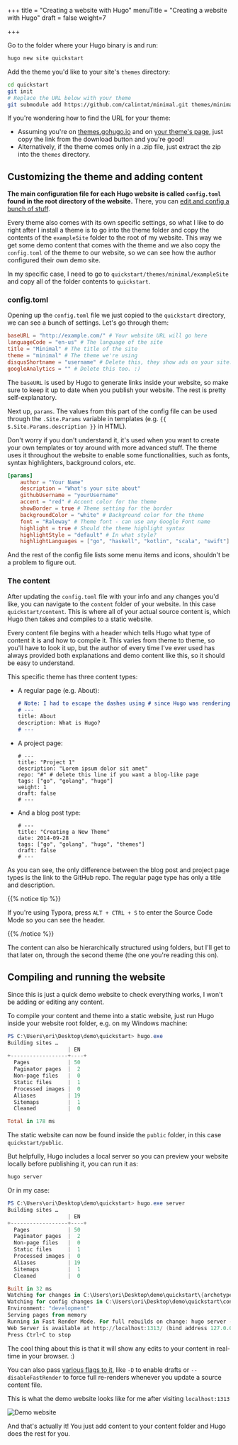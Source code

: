 +++
title = "Creating a website with Hugo"
menuTitle = "Creating a website with Hugo"
draft = false
weight=7

+++

Go to the folder where your Hugo binary is and run:

```bash
hugo new site quickstart
```

Add the theme you'd like to your site's `themes` directory:

```bash
cd quickstart
git init
# Replace the URL below with your theme
git submodule add https://github.com/calintat/minimal.git themes/minimal
```

If you're wondering how to find the URL for your theme: 

- Assuming you're on [themes.gohugo.io](https://themes.gohugo.io/) and on [your theme's page](https://themes.gohugo.io/minimal/), just copy the link from the download button and you're good! 
- Alternatively, if the theme comes only in a .zip file, just extract the zip into the `themes` directory.

## Customizing the theme and adding content

**The main configuration file for each Hugo website is called `config.toml` found in the root directory of the website.** There, you can [edit and config a bunch of stuff](https://gohugo.io/getting-started/configuration/).

Every theme also comes with its own specific settings, so what I like to do right after I install a theme is to go into the theme folder and copy the contents of the `exampleSite` folder to the root of my website. This way we get some demo content that comes with the theme and we also copy the `config.toml` of the theme to our website, so we can see how the author configured their own demo site.

In my specific case, I need to go to `quickstart/themes/minimal/exampleSite` and copy all of the folder contents to `quickstart`. 

### config.toml

Opening up the `config.toml` file we just copied to the `quickstart` directory, we can see a bunch of settings. Let's go through them:

```toml
baseURL = "http://example.com/" # Your website URL will go here
languageCode = "en-us" # The language of the site
title = "Minimal" # The title of the site
theme = "minimal" # The theme we're using
disqusShortname = "username" # Delete this, they show ads on your site.
googleAnalytics = "" # Delete this too. :)
```

The `baseURL` is used by Hugo to generate links inside your website, so make sure to keep it up to date when you publish your website. The rest is pretty self-explanatory.

Next up, `params`. The values from this part of the config file can be used through the `.Site.Params` variable in templates (e.g. `{{ $.Site.Params.description }}` in HTML). 

Don't worry if you don't understand it, it's used when you want to create your own templates or toy around with more advanced stuff. The theme uses it throughout the website to enable some functionalities, such as fonts, syntax highlighters, background colors, etc. 

```toml
[params]
    author = "Your Name"
    description = "What's your site about"
    githubUsername = "yourUsername"
    accent = "red" # Accent color for the theme
    showBorder = true # Theme setting for the border
    backgroundColor = "white" # Background color for the theme
    font = "Raleway" # Theme font - can use any Google Font name
    highlight = true # Should the theme highlight syntax
    highlightStyle = "default" # In what style?
    highlightLanguages = ["go", "haskell", "kotlin", "scala", "swift"] # What languages?
```

And the rest of the config file lists some menu items and icons, shouldn't be a problem to figure out.

### The content

After updating the `config.toml` file with your info and any changes you'd like, you can navigate to the `content` folder of your website. In this case `quickstart/content`. This is where all of your actual source content is, which Hugo then takes and compiles to a static website. 

Every content file begins with a header which tells Hugo what type of content it is and how to compile it. This varies from theme to theme, so you'll have to look it up, but the author of every time I've ever used has always provided both explanations and demo content like this, so it should be easy to understand.

This specific theme has three content types:

- A regular page (e.g. About):

  ```markdown
  # Note: I had to escape the dashes using # since Hugo was rendering them as markdown on my site
  # ---
  title: About
  description: What is Hugo?
  # ---
  ```

- A project page:

  ```
  # ---
  title: "Project 1"
  description: "Lorem ipsum dolor sit amet"
  repo: "#" # delete this line if you want a blog-like page
  tags: ["go", "golang", "hugo"]
  weight: 1
  draft: false
  # ---
  ```

- And a blog post type:

  ```
  # ---
  title: "Creating a New Theme"
  date: 2014-09-28
  tags: ["go", "golang", "hugo", "themes"]
  draft: false
  # ---
  ```

As you can see, the only difference between the blog post and project page types is the link to the GitHub repo. The regular page type has only a title and description.

{{% notice tip %}}

If you're using Typora, press `ALT + CTRL + S` to enter the Source Code Mode so you can see the header.

{{% /notice %}}

The content can also be hierarchically structured using folders, but I'll get to that later on, through the second theme (the one you're reading this on).

## Compiling and running the website

Since this is just a quick demo website to check everything works, I won't be adding or editing any content. 

To compile your content and theme into a static website, just run Hugo inside your website root folder, e.g. on my Windows machine:

```powershell
PS C:\Users\ori\Desktop\demo\quickstart> hugo.exe
Building sites …
                   | EN
+------------------+----+
  Pages            | 50
  Paginator pages  |  2
  Non-page files   |  0
  Static files     |  1
  Processed images |  0
  Aliases          | 19
  Sitemaps         |  1
  Cleaned          |  0

Total in 178 ms
```

The static website can now be found inside the `public` folder, in this case `quickstart/public`.

But helpfully, Hugo includes a local server so you can preview your website locally before publishing it, you can run it as:

```bash
hugo server
```

Or in my case:

```powershell
PS C:\Users\ori\Desktop\demo\quickstart> hugo.exe server
Building sites …
                   | EN
+------------------+----+
  Pages            | 50
  Paginator pages  |  2
  Non-page files   |  0
  Static files     |  1
  Processed images |  0
  Aliases          | 19
  Sitemaps         |  1
  Cleaned          |  0

Built in 32 ms
Watching for changes in C:\Users\ori\Desktop\demo\quickstart\{archetypes,content,data,layouts,static,themes}
Watching for config changes in C:\Users\ori\Desktop\demo\quickstart\config.toml
Environment: "development"
Serving pages from memory
Running in Fast Render Mode. For full rebuilds on change: hugo server --disableFastRender
Web Server is available at http://localhost:1313/ (bind address 127.0.0.1)
Press Ctrl+C to stop
```

The cool thing about this is that it will show any edits to your content in real-time in your browser. :)

You can also pass [various flags to it](https://gohugo.io/commands/hugo_server/), like `-D` to enable drafts or `--disableFastRender` to force full re-renders whenever you update a source content file. 

This is what the demo website looks like for me after visiting `localhost:1313`

![Demo website](/images/website/demo.png)

And that's actually it! You just add content to your content folder and Hugo does the rest for you.